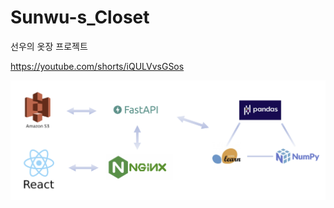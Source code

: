 # Sunwu-s_Closet


선우의 옷장 프로젝트


https://youtube.com/shorts/iQULVvsGSos

![initial](https://github.com/van1164/Sunwu-s_Closet/blob/main/system%20architecture.png)
